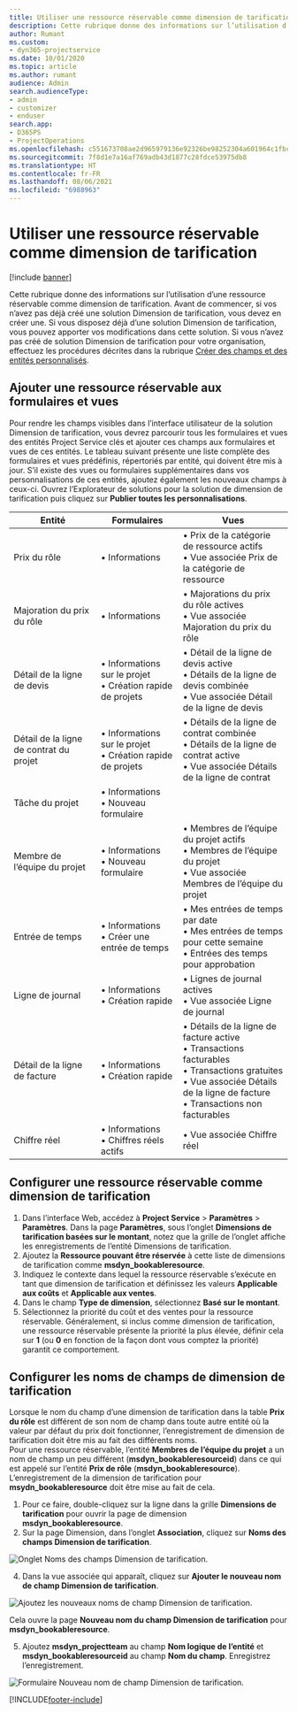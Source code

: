 ```yaml
---
title: Utiliser une ressource réservable comme dimension de tarification
description: Cette rubrique donne des informations sur l’utilisation d’une ressource réservable comme dimension de tarification.
author: Rumant
ms.custom:
- dyn365-projectservice
ms.date: 10/01/2020
ms.topic: article
ms.author: rumant
audience: Admin
search.audienceType:
- admin
- customizer
- enduser
search.app:
- D365PS
- ProjectOperations
ms.openlocfilehash: c551673708ae2d965979136e92326be98252304a601964c1fbc52a329c592712
ms.sourcegitcommit: 7f8d1e7a16af769adb43d1877c28fdce53975db8
ms.translationtype: HT
ms.contentlocale: fr-FR
ms.lasthandoff: 08/06/2021
ms.locfileid: "6988963"
---
```

# <a name="use-bookable-resource-as-a-pricing-dimension"></a>Utiliser une ressource réservable comme dimension de tarification

[!include [banner](../includes/psa-now-project-operations.md)]

Cette rubrique donne des informations sur l’utilisation d’une ressource réservable comme dimension de tarification. Avant de commencer, si vos n’avez pas déjà créé une solution Dimension de tarification, vous devez en créer une. Si vous disposez déjà d’une solution Dimension de tarification, vous pouvez apporter vos modifications dans cette solution. Si vous n’avez pas créé de solution Dimension de tarification pour votre organisation, effectuez les procédures décrites dans la rubrique [Créer des champs et des entités personnalisés](create-custom-fields-entities.md).

## <a name="add-bookable-resource-to-forms-and-views"></a>Ajouter une ressource réservable aux formulaires et vues
Pour rendre les champs visibles dans l’interface utilisateur de la solution Dimension de tarification, vous devrez parcourir tous les formulaires et vues des entités Project Service clés et ajouter ces champs aux formulaires et vues de ces entités.
Le tableau suivant présente une liste complète des formulaires et vues prédéfinis, répertoriés par entité, qui doivent être mis à jour. S’il existe des vues ou formulaires supplémentaires dans vos personnalisations de ces entités, ajoutez également les nouveaux champs à ceux-ci.
Ouvrez l’Explorateur de solutions pour la solution de dimension de tarification puis cliquez sur **Publier toutes les personnalisations**.


|   Entité        | Formulaires   |Vues        |
| ------------------------------|---------------------------------|----------------------------------|
|  Prix du rôle|• Informations |• Prix de la catégorie de ressource actifs<br> • Vue associée Prix de la catégorie de ressource|
|  Majoration du prix du rôle|• Informations|• Majorations du prix du rôle actives<br>• Vue associée Majoration du prix du rôle|
|  Détail de la ligne de devis|• Informations sur le projet<br>• Création rapide de projets|• Détail de la ligne de devis active<br>• Détails de la ligne de devis combinée<br>• Vue associée Détail de la ligne de devis|
|  Détail de la ligne de contrat du projet|• Informations sur le projet<br>• Création rapide de projets|• Détails de la ligne de contrat combinée<br>• Détails de la ligne de contrat active<br>• Vue associée Détails de la ligne de contrat|
|  Tâche du projet|• Informations<br>• Nouveau formulaire||
|  Membre de l’équipe du projet|• Informations<br>• Nouveau formulaire|• Membres de l’équipe du projet actifs<br>• Membres de l’équipe du projet<br>• Vue associée Membres de l’équipe du projet|
|  Entrée de temps|• Informations<br>• Créer une entrée de temps|• Mes entrées de temps par date<br>• Mes entrées de temps pour cette semaine<br>• Entrées des temps pour approbation|
|  Ligne de journal|• Informations<br>• Création rapide|• Lignes de journal actives<br>• Vue associée Ligne de journal|
|  Détail de la ligne de facture|• Informations<br>• Création rapide|• Détails de la ligne de facture active<br>• Transactions facturables<br>• Transactions gratuites<br>• Vue associée Détails de la ligne de facture<br>• Transactions non facturables|
|  Chiffre réel|• Informations<br>• Chiffres réels actifs|• Vue associée Chiffre réel|

## <a name="set-up-bookable-resource-as-a-pricing-dimension"></a>Configurer une ressource réservable comme dimension de tarification

1. Dans l’interface Web, accédez à **Project Service** > **Paramètres** > **Paramètres**. Dans la page **Paramètres**, sous l’onglet **Dimensions de tarification basées sur le montant**, notez que la grille de l’onglet affiche les enregistrements de l’entité Dimensions de tarification. 
2. Ajoutez la **Ressource pouvant être réservée** à cette liste de dimensions de tarification comme **msdyn_bookableresource**. 
3. Indiquez le contexte dans lequel la ressource réservable s’exécute en tant que dimension de tarification et définissez les valeurs **Applicable aux coûts** et **Applicable aux ventes**.
4. Dans le champ **Type de dimension**, sélectionnez **Basé sur le montant**. 
5. Sélectionnez la priorité du coût et des ventes pour la ressource réservable. Généralement, si inclus comme dimension de tarification, une ressource réservable présente la priorité la plus élevée, définir cela sur **1** (ou **0** en fonction de la façon dont vous comptez la priorité) garantit ce comportement.

## <a name="set-up-pricing-dimension-field-names"></a>Configurer les noms de champs de dimension de tarification

Lorsque le nom du champ d’une dimension de tarification dans la table **Prix du rôle** est différent de son nom de champ dans toute autre entité où la valeur par défaut du prix doit fonctionner, l’enregistrement de dimension de tarification doit être mis au fait des différents noms.    
Pour une ressource réservable, l’entité **Membres de l’équipe du projet** a un nom de champ un peu différent (**msdyn_bookableresourceid**) dans ce qui est appelé sur l’entité **Prix de rôle** (**msdyn_bookableresource**). L’enregistrement de la dimension de tarification pour **msydn_bookableresource** doit être mise au fait de cela. 
1. Pour ce faire, double-cliquez sur la ligne dans la grille **Dimensions de tarification** pour ouvrir la page de dimension **msdyn_bookableresource**.
2. Sur la page Dimension, dans l’onglet **Association**, cliquez sur **Noms des champs Dimension de tarification**.

 ![Onglet Noms des champs Dimension de tarification.](media/PD-fieldname.png)

4. Dans la vue associée qui apparaît, cliquez sur **Ajouter le nouveau nom de champ Dimension de tarification**.

 ![Ajoutez les nouveaux noms de champ Dimension de tarification.](media/Add-NewPD-fieldname.png)


Cela ouvre la page **Nouveau nom du champ Dimension de tarification** pour **msdyn_bookableresource**. 

5. Ajoutez **msdyn_projectteam** au champ **Nom logique de l’entité** et **msdyn_bookableresourceid** au champ **Nom du champ**. Enregistrez l’enregistrement.

 ![Formulaire Nouveau nom de champ Dimension de tarification.](media/PD-fieldname-Added.png)


[!INCLUDE[footer-include](../includes/footer-banner.md)]